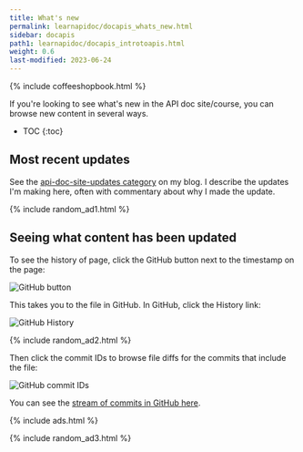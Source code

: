 ```yaml
---
title: What's new
permalink: learnapidoc/docapis_whats_new.html
sidebar: docapis
path1: learnapidoc/docapis_introtoapis.html
weight: 0.6
last-modified: 2023-06-24
---
```


{% include coffeeshopbook.html %}

If you're looking to see what's new in the API doc site/course, you can browse new content in several ways.

* TOC
{:toc}

<h2>Most recent updates</h2>

See the [api-doc-site-updates category](https://idratherbewriting.com/category-api-doc-site-updates/) on my blog. I describe the updates I'm making here, often with commentary about why I made the update.

{% include random_ad1.html %}

## Seeing what content has been updated

To see the history of page, click the GitHub button next to the timestamp on the page:

<img class="small_medium" src="{{site.api_media}}/github_button_whats_new.png" alt="GitHub button" />

This takes you to the file in GitHub. In GitHub, click the History link:

<img class="small_medium" src="{{site.api_media}}/github_history_view.png" alt="GitHub History" />

{% include random_ad2.html %}

Then click the commit IDs to browse file diffs for the commits that include the file:

<img class="small_medium" src="{{site.api_media}}/github_commit_ids.png" alt="GitHub commit IDs" />

You can see the [stream of commits in GitHub here](https://github.com/tomjoht/tomjoht.github.io/commits/main).

{% include ads.html %}

{% include random_ad3.html %}
